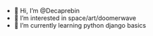 - 👋 Hi, I’m @Decaprebin
- 👀 I’m interested in space/art/doomerwave
- 🌱 I’m currently learning python django basics

<!---
Decaprebin/Decaprebin is a ✨ special ✨ repository because its `README.md` (this file) appears on your GitHub profile.
You can click the Preview link to take a look at your changes.
--->
